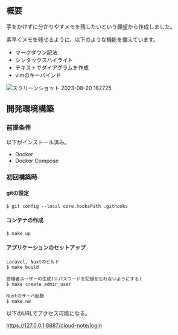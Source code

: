 ## 概要

手をかけずに分かりやすメモを残したいという願望から作成しました。

素早くメモを残せるように、以下のような機能を備えています。

* マークダウン記法
* シンタックスハイライト
* テキストでダイアグラムを作成
* vimのキーバインド

![スクリーンショット 2023-08-20 182725](https://github.com/jyodai/cloud_note/assets/50922604/f4653d05-65df-4036-9e31-5ce026a74da0)

## 開発環境構築

### 前提条件

以下がインストール済み。

* Docker
* Docker Compose

### 初回構築時

#### gitの設定

```
$ git config --local core.hooksPath .githooks
```

#### コンテナの作成

```
$ make up
```

#### アプリケーションのセットアップ

```
Laravel, Nuxtのビルド
$ make build

管理者ユーザーの生成(※パスワードを記録を忘れないようにする)
$ make create_admin_user

Nuxtのサーバ起動
$ make nw
```

以下のURLでアクセス可能になる。

https://127.0.0.1:8887/cloud-note/login
